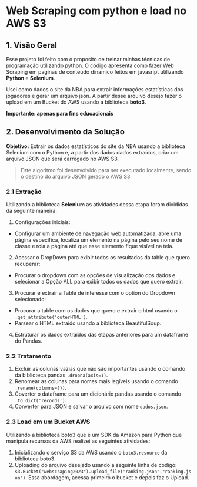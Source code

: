 # Web Scraping com python e load no AWS S3

## 1. Visão Geral

Esse projeto foi feito com o proposito de treinar minhas técnicas de programação utilizando python. O código apresenta como fazer Web Scraping em paginas de conteudo dinamico feitos em javasript utilizando **Python** e **Selenium**. 

Usei como dados o site da NBA para extrair informações estatísticas dos jogadores e gerar um arquivo json. A partir desse arquivo desejo fazer o upload em um Bucket do AWS usando a biblioteca **boto3**.

**Importante: apenas para fins educacionais**

## 2. Desenvolvimento da Solução

**Objetivo:** Extrair os dados estatísticos do site da NBA usando a biblioteca Selenium com o Python e, a partir dos dados dados extraídos, criar um arquivo JSON que será carregado no AWS S3.

> Este algoritmo foi desenvolvido para ser executado localmente, sendo o destino do arquivo JSON gerado o AWS S3

### 2.1 Extração

Utilizando a biblioteca **Selenium** as atividades dessa etapa foram divididas da seguinte maneira:

1. Configurações iniciais: 

 * Configurar um ambiente de navegação web automatizada, abre uma página específica, localiza um elemento na página pelo seu nome de classe e rola a página até que esse elemento fique visível na tela.

2. Acessar o DropDown para exibir todos os resultados da table que quero recuperar:

 * Procurar o dropdown com as opções de visualização dos dados e selecionar a Opção ALL para exibir todos os dados que quero extrair.

3. Procurar e extrair a Table de interesse com o option do Dropdown selecionado:

 * Procurar a table com os dados que quero e extrair o html usando o  `.get_attribute('outerHTML')`.
 * Parsear o HTML extraido usando a biblioteca BeautifulSoup.

4. Estruturar os dados extraídos das etapas anteriores para um dataframe do Pandas.

### 2.2 Tratamento

 1. Excluir as colunas vazias que não são importantes usando o comando da biblioteca pandas `.dropna(axis=1)`.
 2. Renomear as colunas para nomes mais legíveis usando o comando `.rename(columns={})`.
 3. Coverter o dataframe para um dicionário pandas usando o comando `.to_dict('records')`.
 4. Converter para JSON e salvar o arquivo com nome `dados.json`.

### 2.3 Load em um Bucket AWS

Utilizando a biblioteca boto3 que é um SDK da Amazon para Python que manipula recursos da AWS realizei as seguintes atividades:

 1. Inicializando o serviço S3 da AWS usando o `boto3.resource` da biblioteca boto3.
 2. Uploading do arquivo desejado usando a seguinte linha de código: `s3.Bucket("webscraping2023").upload_file('ranking.json',"ranking.json")`. Essa abordagem, acessa primeiro o bucket e depois faz o Upload. 